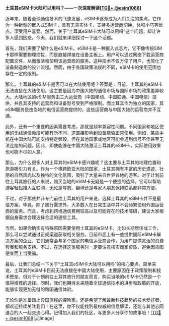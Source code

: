 **土耳其eSIM卡大陆可以用吗？——一次深度解读[[TG💪+ @esim1088](https://t.me/s/esim1088)]**

近年来，随着全球通信技术的飞速发展，eSIM卡逐渐成为人们关注的焦点。它作为一种新型的嵌入式SIM卡，具有无需实体卡、支持多运营商切换、体积小巧等优点，深受用户喜爱。然而，关于“土耳其eSIM卡大陆可以用吗”这个问题，却让许多人感到困惑。今天，我们就来详细探讨一下这个话题。

首先，我们需要了解什么是eSIM卡。eSIM卡是一种嵌入式芯片，它不像传统SIM卡那样需要物理插拔，而是直接焊接在设备主板上。用户可以通过网络下载运营商配置文件，从而激活和使用该运营商的服务。这种技术不仅方便了用户，也简化了设备制造商的设计流程。然而，由于各国政策法规的不同，eSIM卡的使用范围也存在一定的限制。

那么，土耳其的eSIM卡是否可以在大陆使用呢？答案是：目前，土耳其的eSIM卡无法直接在大陆使用。这主要是因为中国大陆的通信市场与国际市场的政策差异较大。大陆地区的eSIM服务由三大运营商（中国移动、中国联通、中国电信）提供，并且其支持的运营商和设备型号受到严格限制。而土耳其作为独立的国家，其eSIM服务是由当地的电信运营商提供的，这些运营商与中国大陆的运营商并不互通。

此外，还有一个重要的因素需要考虑，那就是频率兼容性问题。不同国家和地区使用的无线通信频段可能有所不同，这直接影响到设备能否正常使用。例如，某些手机在中国大陆可能支持特定频段，但在其他国家或地区可能会遇到信号不佳甚至无法连接的问题。因此，即使能够在中国大陆激活土耳其的eSIM卡，实际使用效果也可能不尽如人意。

那么，为什么很多人对土耳其的eSIM卡感兴趣呢？这主要与土耳其的地理位置和旅游吸引力有关。作为一个横跨欧亚大陆的国家，土耳其拥有丰富的历史遗迹、壮丽的自然风光以及独特的文化氛围，吸引了大量来自世界各地的游客。对于计划前往土耳其旅行的人来说，购买当地的eSIM卡无疑是一个便捷的选择。它可以帮助游客轻松接入互联网，无论是导航、翻译还是与家人朋友保持联系都非常方便。

不过，对于那些并非专门前往土耳其的用户来说，选择土耳其的eSIM卡并不是最佳方案。毕竟，除了旅行需求外，大多数人在日常生活中并不会频繁使用外国运营商的服务。而且，考虑到跨境通信费用较高以及可能存在的技术障碍，建议大家根据自身需求合理选择合适的通信工具。

当然，如果你确实有特殊原因需要使用土耳其的eSIM卡，比如长期居住或工作，那么可以尝试通过正规渠道获取相关服务。目前市面上有一些提供国际eSIM卡解决方案的企业，它们通常会与多个国家的电信运营商合作，为用户提供灵活的资费套餐和服务支持。不过，在选择这类服务时一定要注意核实商家资质，避免因贪图便宜而上当受骗。

最后，让我们总结一下关于“土耳其eSIM卡大陆可以用吗”的核心要点。简单来说，土耳其的eSIM卡目前无法直接在中国大陆使用，主要原因在于政策限制和技术壁垒。但对于计划前往土耳其旅行的朋友而言，购买当地的eSIM卡仍然是一个值得推荐的选择。同时，我们也期待未来随着全球通信技术的进步和政策的开放，能够实现更加无缝的跨国通信体验。

无论你是准备踏上异国旅程的探险家，还是希望了解最新科技趋势的技术爱好者，都欢迎持续关注我们！在这里，你不仅能找到最权威的信息解读，还能与其他志同道合的人一起交流心得。记得加入我们的社区，与更多人分享你的故事哦！[[TG💪+ @esim1088](https://t.me/s/esim1088) ![Image](https://i.postimg.cc/4NQfJmqS/Snipaste-2025-05-13-00-14-12.png)]